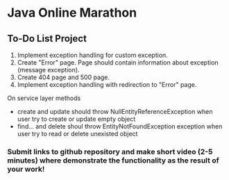 # Java Online Marathon
## To-Do List Project
1. Implement exception handling for custom exception.
2. Create "Error" page. Page should contain information about exception (message exception).
3. Create 404 page and 500 page.
4. Implement exception handling with redirection to "Error" page.

On service layer methods 
- create and update should throw NullEntityReferenceException when user try to create or update empty object
- find... and delete shoul throw EntityNotFoundException exception when user try to read or delete unexisted object

### Submit links to github repository and make short video (2-5 minutes) where demonstrate the functionality as the result of your work! ###
 

